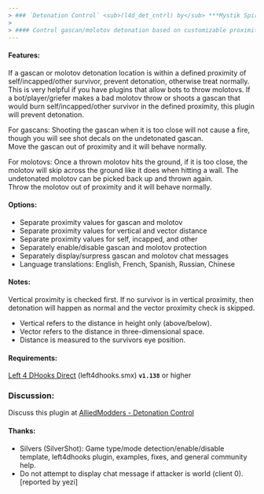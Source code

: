 ```yaml
---
> ### `Detonation Control` <sub>(l4d_det_cntrl) by</sub> ***Mystik Spiral***
>
> #### Control gascan/molotov detonation based on customizable proximity
---
```


#### Features:  
If a gascan or molotov detonation location is within a defined proximity
of self/incapped/other survivor, prevent detonation, otherwise treat
normally.  This is very helpful if you have plugins that allow bots to
throw molotovs.  If a bot/player/griefer makes a bad molotov throw or
shoots a gascan that would burn self/incapped/other survivor in the
defined proximity, this plugin will prevent detonation.

For gascans: Shooting the gascan when it is too close will not cause a
fire, though you will see shot decals on the undetonated gascan.  
Move the gascan out of proximity and it will behave normally.

For molotovs: Once a thrown molotov hits the ground, if it is too close,
the molotov will skip across the ground like it does when hitting a wall.
The undetonated molotov can be picked back up and thrown again.  
Throw the molotov out of proximity and it will behave normally.

#### Options:  
- Separate proximity values for gascan and molotov
- Separate proximity values for vertical and vector distance
- Separate proximity values for self, incapped, and other
- Separately enable/disable gascan and molotov protection
- Separately display/surpress gascan and molotov chat messages
- Language translations: English, French, Spanish, Russian, Chinese

#### Notes:  
Vertical proximity is checked first.  If no survivor is in vertical
proximity, then detonation will happen as normal and the vector
proximity check is skipped.

- Vertical refers to the distance in height only (above/below).
- Vector refers to the distance in three-dimensional space.
- Distance is measured to the survivors eye position.

#### Requirements:  
[Left 4 DHooks Direct](https://forums.alliedmods.net/showthread.php?p=2684862) (left4dhooks.smx) **`v1.138`** or higher

### Discussion:
Discuss this plugin at [AlliedModders - Detonation Control](https://forums.alliedmods.net/showthread.php?t=2811636)

#### Thanks:  
- Silvers (SilverShot): Game type/mode detection/enable/disable template,
left4dhooks plugin, examples, fixes, and general community help.
- Do not attempt to display chat message if attacker is world (client 0). [reported by yezi]
